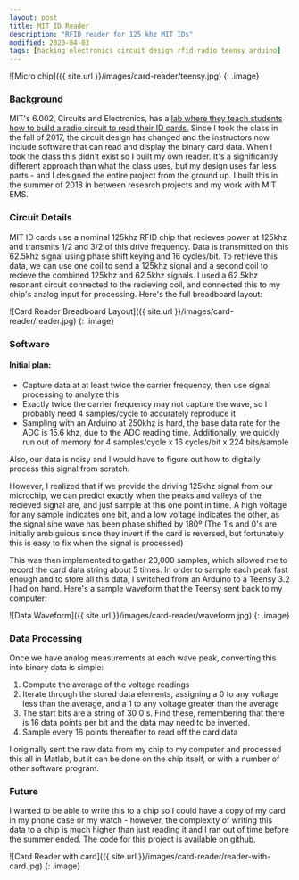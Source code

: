 ```yaml
---
layout: post
title: MIT ID Reader
description: "RFID reader for 125 khz MIT IDs"
modified: 2020-04-03
tags: [hacking electronics circuit design rfid radio teensy arduino]
---
```


![Micro chip]({{ site.url }}/images/card-reader/teensy.jpg)
{: .image}

### Background

MIT's 6.002, Circuits and Electronics, has a [lab where they teach students how to build a radio circuit to read their ID cards.](https://6002.catsoop.org/F19/lab9)  Since I took the class in the fall of 2017, the circuit design has changed and the instructors now include software that can read and display the binary card data. When I took the class this didn't exist so I built my own reader.  It's a significantly different approach than what the class uses, but my design uses far less parts - and I designed the entire project from the ground up.  I built this in the summer of 2018 in between research projects and my work with MIT EMS.

### Circuit Details

MIT ID cards use a nominal 125khz RFID chip that recieves power at 125khz and transmits 1/2 and 3/2 of this drive frequency. Data is transmitted on this 62.5khz signal using phase shift keying and 16 cycles/bit.  To retrieve this data, we can use one coil to send a 125khz signal and a second coil to recieve the combined 125khz and 62.5khz signals.  I used a 62.5khz resonant circuit connected to the recieving coil, and connected this to my chip's analog input for processing. Here's the full breadboard layout:

![Card Reader Breadboard Layout]({{ site.url }}/images/card-reader/reader.jpg)
{: .image}

### Software

#### Initial plan: 
* Capture data at at least twice the carrier frequency, then use signal processing to analyze this
* Exactly twice the carrier frequency may not capture the wave, so I probably need 4 samples/cycle to accurately reproduce it
* Sampling with an Arduino at 250khz is hard, the base data rate for the ADC is 15.6 khz, due to the ADC reading time. Additionally, we quickly run out of memory for 4 samples/cycle x 16 cycles/bit x 224 bits/sample 

Also, our data is noisy and I would have to figure out how to digitally process this signal from scratch.

However, I realized that if we provide the driving 125khz signal from our microchip, we can predict exactly when the peaks and valleys of the recieved signal are, and just sample at this one point in time.  A high voltage for any sample indicates one bit, and a low voltage indicates the other, as the signal sine wave has been phase shifted by 180º  (The 1's and 0's are initially ambiguious since they invert if the card is reversed, but fortunately this is easy to fix when the signal is processed)

This was then implemented to gather 20,000 samples, which allowed me to record the card data string about 5 times.  In order to sample each peak fast enough and to store all this data, I switched from an Arduino to a Teensy 3.2 I had on hand. Here's a sample waveform that the Teensy sent back to my computer:

![Data Waveform]({{ site.url }}/images/card-reader/waveform.jpg)
{: .image}

### Data Processing

Once we have analog measurements at each wave peak, converting this into binary data is simple:
1. Compute the average of the voltage readings
2. Iterate through the stored data elements, assigning a 0 to any voltage less than the average, and a 1 to any voltage greater than the average
3. The start bits are a string of 30 0's. Find these, remembering that there is 16 data points per bit and the data may need to be inverted.
4. Sample every 16 points thereafter to read off the card data

I originally sent the raw data from my chip to my computer and processed this all in Matlab, but it can be done on the chip itself, or with a number of other software program.

### Future

I wanted to be able to write this to a chip so I could have a copy of my card in my phone case or my watch - however, the complexity of writing this data to a chip is much higher than just reading it and I ran out of time before the summer ended.  The code for this project is [available on github.](https://github.com/ramoyer/card-reader)

![Card Reader with card]({{ site.url }}/images/card-reader/reader-with-card.jpg)
{: .image}


